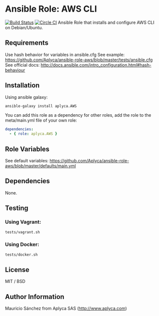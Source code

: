 # Ansible Role: AWS CLI

[![Build Status](https://travis-ci.org/Aplyca/ansible-role-aws.svg?branch=master)](https://travis-ci.org/Aplyca/ansible-role-aws)
[![Circle CI](https://circleci.com/gh/Aplyca/ansible-role-aws.svg?style=svg)](https://circleci.com/gh/Aplyca/ansible-role-aws)
Ansible Role that installs and configure AWS CLI on Debian/Ubuntu.

## Requirements

Use hash behavior for variables in ansible.cfg
See example: https://github.com/Aplyca/ansible-role-aws/blob/master/tests/ansible.cfg
See official docs: http://docs.ansible.com/intro_configuration.html#hash-behaviour

## Installation

Using ansible galaxy:
```bash
ansible-galaxy install aplyca.AWS
```
You can add this role as a dependency for other roles, add the role to the meta/main.yml file of your own role:
```yaml
dependencies:
  - { role: aplyca.AWS }
```

## Role Variables

See default variables: https://github.com/Aplyca/ansible-role-aws/blob/master/defaults/main.yml

## Dependencies

None.

## Testing
### Using Vagrant:

```bash
tests/vagrant.sh
```
### Using Docker:

```bash
tests/docker.sh
```

## License

MIT / BSD

## Author Information

Mauricio Sánchez from Aplyca SAS (http://www.aplyca.com)
